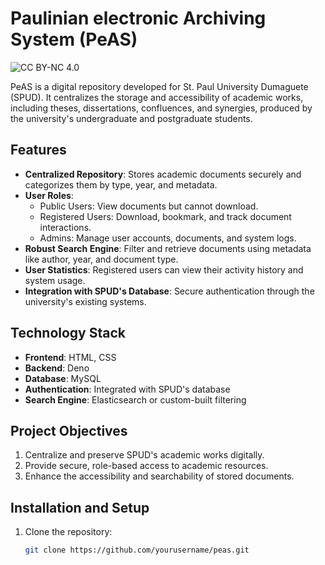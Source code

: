 # Paulinian electronic Archiving System (PeAS)
![CC BY-NC 4.0](https://licensebuttons.net/l/by-nc/4.0/88x31.png)

PeAS is a digital repository developed for St. Paul University Dumaguete (SPUD). It centralizes the storage and accessibility of academic works, including theses, dissertations, confluences, and synergies, produced by the university's undergraduate and postgraduate students.

## Features

- **Centralized Repository**: Stores academic documents securely and categorizes them by type, year, and metadata.
- **User Roles**:
  - Public Users: View documents but cannot download.
  - Registered Users: Download, bookmark, and track document interactions.
  - Admins: Manage user accounts, documents, and system logs.
- **Robust Search Engine**: Filter and retrieve documents using metadata like author, year, and document type.
- **User Statistics**: Registered users can view their activity history and system usage.
- **Integration with SPUD's Database**: Secure authentication through the university's existing systems.

## Technology Stack

- **Frontend**: HTML, CSS
- **Backend**: Deno
- **Database**: MySQL
- **Authentication**: Integrated with SPUD's database
- **Search Engine**: Elasticsearch or custom-built filtering

## Project Objectives

1. Centralize and preserve SPUD's academic works digitally.
2. Provide secure, role-based access to academic resources.
3. Enhance the accessibility and searchability of stored documents.

## Installation and Setup

1. Clone the repository:
   ```bash
   git clone https://github.com/yourusername/peas.git
